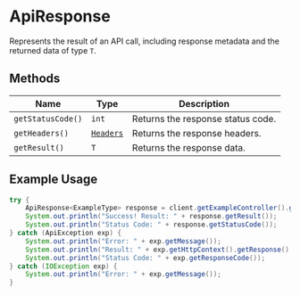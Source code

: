 
# ApiResponse

Represents the result of an API call, including response metadata and the returned data of type `T`.

## Methods

| Name | Type | Description |
|  --- | --- | --- |
| `getStatusCode()` | `int` | Returns the response status code. |
| `getHeaders()` | [`Headers`](headers.md) | Returns the response headers. |
| `getResult()` | `T` | Returns the response data. |

## Example Usage

```java
try {
    ApiResponse<ExampleType> response = client.getExampleController().getExampleType(body);
    System.out.println("Success! Result: " + response.getResult());
    System.out.println("Status Code: " + response.getStatusCode());
} catch (ApiException exp) {
    System.out.println("Error: " + exp.getMessage());
    System.out.println("Result: " + exp.getHttpContext().getResponse().getBody());
    System.out.println("Status Code: " + exp.getResponseCode());
} catch (IOException exp) {
    System.out.println("Error: " + exp.getMessage());
}
```

